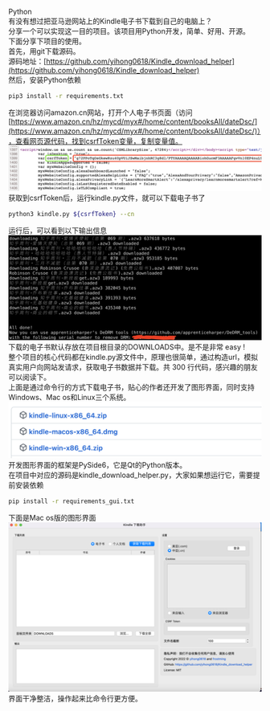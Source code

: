 Python<br />有没有想过把亚马逊网站上的Kindle电子书下载到自己的电脑上？<br />分享一个可以实现这一目的项目。该项目用Python开发，简单、好用、开源。<br />下面分享下项目的使用。<br />首先，用git下载源码。<br />源码地址：[https://github.com/yihong0618/Kindle_download_helper](https://github.com/yihong0618/Kindle_download_helper)<br />然后，安装Python依赖
```bash
pip3 install -r requirements.txt
```
在浏览器访问amazon.cn网站，打开个人电子书页面（访问 [https://www.amazon.cn/hz/mycd/myx#/home/content/booksAll/dateDsc/](https://www.amazon.cn/hz/mycd/myx#/home/content/booksAll/dateDsc/)），查看网页源代码，找到csrfToken变量，复制变量值。<br />![csrfToken](./img/1657178274587-8821b3f2-3d04-4d5f-922a-986a10fb46a5.png "csrfToken")获取到csrfToken后，运行kindle.py文件，就可以下载电子书了
```bash
python3 kindle.py ${csrfToken} --cn
```
运行后，可以看到以下输出信息<br />![下载电子书](./img/1657178274615-7a920325-8b8a-434a-87c8-5a47a71a51ff.png "下载电子书")<br />下载的电子书默认存放在项目根目录的DOWNLOADS中。是不是非常 easy !<br />整个项目的核心代码都在kindle.py源文件中，原理也很简单，通过构造url，模拟真实用户向网站发请求，获取电子书数据并下载。共 300 行代码，感兴趣的朋友可以阅读下。<br />上面是通过命令行的方式下载电子书，贴心的作者还开发了图形界面，同时支持Windows、Mac os和Linux三个系统。<br />![](./img/1657178274644-778e238d-234e-4890-9ed7-7c5da9d5f2e2.png)<br />开发图形界面的框架是PySide6，它是Qt的Python版本。<br />在项目中对应的源码是kindle_download_helper.py，大家如果想运行它，需要提前安装依赖
```bash
pip install -r requirements_gui.txt
```
下面是Mac os版的图形界面<br />![mac版](./img/1657178274683-da79605c-db15-4b0a-83f4-5d1d73269c17.png "mac版")<br />界面干净整洁，操作起来比命令行更方便。
